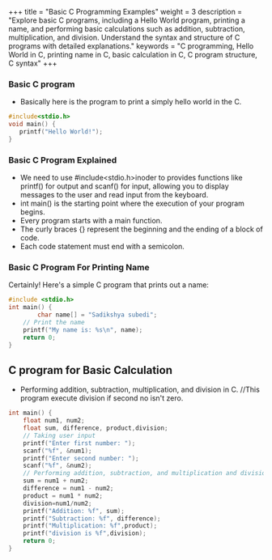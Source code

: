 +++
title = "Basic C Programming Examples"
weight = 3
description = "Explore basic C programs, including a Hello World program, printing a name, and performing basic calculations such as addition, subtraction, multiplication, and division. Understand the syntax and structure of C programs with detailed explanations."
keywords = "C programming, Hello World in C, printing name in C, basic calculation in C, C program structure, C syntax"
+++
### Basic C program
- Basically here is the program to print a simply hello world in the C.
```c
#include<stdio.h>
void main() { 
   printf("Hello World!"); 
}
```
### Basic C Program Explained
- We need to use #include<stdio.h>inoder to provides functions like printf() for output and scanf() for input, allowing you to display messages to the user and read input from the keyboard.
- int main() is the starting point where the execution of your program begins.
- Every program starts with a main function.
- The curly braces {} represent the beginning and the ending of a block of code.
- Each code statement must end with a semicolon.
### Basic C Program For Printing Name

Certainly! Here's a simple C program that prints out a name:
```c
#include <stdio.h>
int main() {
        char name[] = "Sadikshya subedi";
    // Print the name
    printf("My name is: %s\n", name);
    return 0;
}
```

## C program for Basic Calculation
- Performing addition, subtraction, multiplication, and division in C.
//This program execute division if second no isn't zero.
```c
int main() {
    float num1, num2;
    float sum, difference, product,division;
    // Taking user input
    printf("Enter first number: ");
    scanf("%f", &num1);
    printf("Enter second number: ");
    scanf("%f", &num2);
    // Performing addition, subtraction, and multiplication and division
    sum = num1 + num2;
    difference = num1 - num2;
    product = num1 * num2;
    division=num1/num2;
    printf("Addition: %f", sum);
    printf("Subtraction: %f", difference);
    printf("Multiplication: %f",product);
    printf("division is %f",division);
    return 0;
}

```


